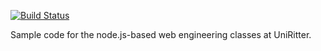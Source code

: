 [![Build Status](https://travis-ci.org/dclucas/uniritter-node-2016.svg?branch=master)](https://travis-ci.org/dclucas/uniritter-node-2016)

Sample code for the node.js-based web engineering classes at UniRitter.
